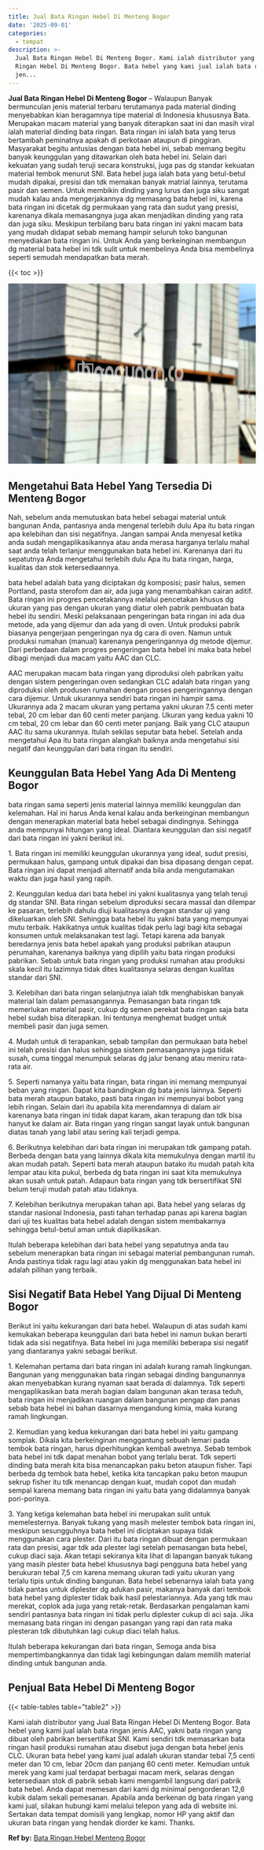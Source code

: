 ```yaml
---
title: Jual Bata Ringan Hebel Di Menteng Bogor
date: '2025-09-01'
categories:
  - tempat
description: >-
  Jual Bata Ringan Hebel Di Menteng Bogor. Kami ialah distributor yang Jual Bata
  Ringan Hebel Di Menteng Bogor. Bata hebel yang kami jual ialah bata ringan
  jen...
---
```


**Jual Bata Ringan Hebel Di Menteng Bogor** – Walaupun Banyak bermunculan jenis material terbaru terutamanya pada material dinding menyebabkan kian beragamnya tipe material di Indonesia khususnya Bata. Merupakan macam material yang banyak diterapkan saat ini dan masih viral ialah material dinding bata ringan. Bata ringan ini ialah bata yang terus bertambah peminatnya apakah di perkotaan ataupun di pinggiran. Masyarakat begitu antusias dengan bata hebel ini, sebab memang begitu banyak keunggulan yang ditawarkan oleh bata hebel ini. Selain dari kekuatan yang sudah teruji secara konstruksi, juga pas dg standar kekuatan material tembok menurut SNI. Bata hebel juga ialah bata yang betul-betul mudah dipakai, presisi dan tdk memakan banyak matrial lainnya, terutama pasir dan semen. Untuk membikin dinding yang lurus dan juga siku sangat mudah kalau anda mengerjakannya dg memasang bata hebel ini, karena bata ringan ini dicetak dg permukaan yang rata dan sudut yang presisi, karenanya dikala memasangnya juga akan menjadikan dinding yang rata dan juga siku. Meskipun terbilang baru bata ringan ini yakni macam bata yang mudah didapat sebab memang hampir seluruh toko bangunan menyediakan bata ringan ini. Untuk Anda yang berkeinginan membangun dg material bata hebel ini tdk sulit untuk membelinya Anda bisa membelinya seperti semudah mendapatkan bata merah.

{{< toc >}}

![Jual Bata Ringan Hebel Di Menteng Bogor](/images/jual-hebel-murah-03.png)

## Mengetahui Bata Hebel Yang Tersedia Di Menteng Bogor

Nah, sebelum anda memutuskan bata hebel sebagai material untuk bangunan Anda, pantasnya anda mengenal terlebih dulu Apa itu bata ringan apa kelebihan dan sisi negatifnya. Jangan sampai Anda menyesal ketika anda sudah mengaplikasikannya atau anda merasa harganya terlalu mahal saat anda telah terlanjur menggunakan bata hebel ini. Karenanya dari itu sepatutnya Anda mengetahui terlebih dulu Apa itu bata ringan, harga, kualitas dan stok ketersediaannya.

bata hebel adalah bata yang diciptakan dg komposisi; pasir halus, semen Portland, pasta sterofom dan air, ada juga yang menambahkan cairan aditif. Bata ringan ini progres pencetakannya melalui pencetakan khusus dg ukuran yang pas dengan ukuran yang diatur oleh pabrik pembuatan bata hebel itu sendiri. Meski pelaksanaan pengeringan bata ringan ini ada dua metode, ada yang dijemur dan ada yang di oven. Untuk produksi pabrik biasanya pengerjaan pengeringan nya dg cara di oven. Namun untuk produksi rumahan (manual) karenanya pengeringannya dg metode dijemur. Dari perbedaan dalam progres pengeringan bata hebel ini maka bata hebel dibagi menjadi dua macam yaitu AAC dan CLC.

AAC merupakan macam bata ringan yang diproduksi oleh pabrikan yaitu dengan sistem pengeringan oven sedangkan CLC adalah bata ringan yang diproduksi oleh produsen rumahan dengan proses pengeringannya dengan cara dijemur. Untuk ukurannya sendiri bata ringan ini hampir sama. Ukurannya ada 2 macam ukuran yang pertama yakni ukuran 7.5 centi meter tebal, 20 cm lebar dan 60 centi meter panjang. Ukuran yang kedua yakni 10 cm tebal, 20 cm lebar dan 60 centi meter panjang. Baik yang CLC ataupun AAC itu sama ukurannya. Itulah sekilas seputar bata hebel. Setelah anda mengetahui Apa itu bata ringan alangkah baiknya anda mengetahui sisi negatif dan keunggulan dari bata ringan itu sendiri.

## Keunggulan Bata Hebel Yang Ada Di Menteng Bogor

bata ringan sama seperti jenis material lainnya memiliki keunggulan dan kelemahan. Hal ini harus Anda kenal kalau anda berkeinginan membangun dengan menerapkan material bata hebel sebagai dindingnya. Sehingga anda mempunyai hitungan yang ideal. Diantara keunggulan dan sisi negatif dari bata ringan ini yakni berikut ini.

1\. Bata ringan ini memiliki keunggulan ukurannya yang ideal, sudut presisi, permukaan halus, gampang untuk dipakai dan bisa dipasang dengan cepat. Bata ringan ini dapat menjadi alternatif anda bila anda mengutamakan waktu dan juga hasil yang rapih.

2\. Keunggulan kedua dari bata hebel ini yakni kualitasnya yang telah teruji dg standar SNI. Bata ringan sebelum diproduksi secara massal dan dilempar ke pasaran, terlebih dahulu diuji kualitasnya dengan standar uji yang dikeluarkan oleh SNI. Sehingga bata hebel itu yakni bata yang mempunyai mutu terbaik. Hakikatnya untuk kualitas tidak perlu lagi bagi kita sebagai konsumen untuk melaksanakan test lagi. Tetapi karena ada banyak beredarnya jenis bata hebel apakah yang produksi pabrikan ataupun perumahan, karenanya baiknya yang dipilih yaitu bata ringan produksi pabrikan. Sebab untuk bata ringan yang produksi rumahan atau produksi skala kecil itu lazimnya tidak dites kualitasnya selaras dengan kualitas standar dari SNI.

3\. Kelebihan dari bata ringan selanjutnya ialah tdk menghabiskan banyak material lain dalam pemasangannya. Pemasangan bata ringan tdk memerlukan material pasir, cukup dg semen perekat bata ringan saja bata hebel sudah bisa diterapkan. Ini tentunya menghemat budget untuk membeli pasir dan juga semen.

4\. Mudah untuk di terapankan, sebab tampilan dan permukaan bata hebel ini telah presisi dan halus sehingga sistem pemasangannya juga tidak susah, cuma tinggal menumpuk selaras dg jalur benang atau meniru rata-rata air.

5\. Seperti namanya yaitu bata ringan, bata ringan ini memang mempunyai beban yang ringan. Dapat kita bandingkan dg bata jenis lainnya. Seperti bata merah ataupun batako, pasti bata ringan ini mempunyai bobot yang lebih ringan. Selain dari itu apabila kita merendamnya di dalam air karenanya bata ringan ini tidak dapat karam, akan terapung dan tdk bisa hanyut ke dalam air. Bata ringan yang ringan sangat layak untuk bangunan diatas tanah yang labil atau sering kali terjadi gempa.

6\. Berikutnya kelebihan dari bata ringan ini merupakan tdk gampang patah. Berbeda dengan bata yang lainnya dikala kita memukulnya dengan martil itu akan mudah patah. Seperti bata merah ataupun batako itu mudah patah kita lempar atau kita pukul, berbeda dg bata ringan ini saat kita memukulnya akan susah untuk patah. Adapaun bata ringan yang tdk bersertifikat SNI belum teruji mudah patah atau tidaknya.

7\. Kelebihan berikutnya merupakan tahan api. Bata hebel yang selaras dg standar nasional Indonesia, pasti tahan terhadap panas api karena bagian dari uji tes kualitas bata hebel adalah dengan sistem membakarnya sehingga betul-betul aman untuk diaplikasikan.

Itulah beberapa kelebihan dari bata hebel yang sepatutnya anda tau sebelum menerapkan bata ringan ini sebagai material pembangunan rumah. Anda pastinya tidak ragu lagi atau yakin dg menggunakan bata hebel ini adalah pilihan yang terbaik.

## Sisi Negatif Bata Hebel Yang Dijual Di Menteng Bogor

Berikut ini yaitu kekurangan dari bata hebel. Walaupun di atas sudah kami kemukakan beberapa keunggulan dari bata hebel ini namun bukan berarti tidak ada sisi negatifnya. Bata hebel ini juga memiliki beberapa sisi negatif yang diantaranya yakni sebagai berikut.

1\. Kelemahan pertama dari bata ringan ini adalah kurang ramah lingkungan. Bangunan yang menggunakan bata ringan sebagai dinding bangunannya akan menyebabkan kurang nyaman saat berada di dalamnya. Tdk seperti mengaplikasikan bata merah bagian dalam bangunan akan terasa teduh, bata ringan ini menjadikan ruangan dalam bangunan pengap dan panas sebab bata hebel ini bahan dasarnya mengandung kimia, maka kurang ramah lingkungan.

2\. Kemudian yang kedua kekurangan dari bata hebel ini yaitu gampang somplak. Dikala kita berkeinginan menggantung sebuah lemari pada tembok bata ringan, harus diperhitungkan kembali awetnya. Sebab tembok bata hebel ini tdk dapat menahan bobot yang terlalu berat. Tdk seperti dinding bata merah kita bisa menancapkan paku beton ataupun fisher. Tapi berbeda dg tembok bata hebel, ketika kita tancapkan paku beton maupun sekrup fisher itu tdk menancap dengan kuat, mudah copot dan mudah sempal karena memang bata ringan ini yaitu bata yang didalamnya banyak pori-porinya.

3\. Yang ketiga kelemahan bata hebel ini merupakan sulit untuk memelesternya. Banyak tukang yang masih melester tembok bata ringan ini, meskipun sesungguhnya bata hebel ini diciptakan supaya tidak menggunakan cara plester. Dari itu bata ringan dibuat dengan permukaan rata dan presisi, agar tdk ada plester lagi setelah pemasangan bata hebel, cukup diaci saja. Akan tetapi sekiranya kita lihat di lapangan banyak tukang yang masih plester bata hebel khususnya bagi pengguna bata hebel yang berukuran tebal 7,5 cm karena memang ukuran tadi yaitu ukuran yang terlalu tipis untuk dinding bangunan. Bata hebel sebenarnya ialah bata yang tidak pantas untuk diplester dg adukan pasir, makanya banyak dari tembok bata hebel yang diplester tidak baik hasil pelestariannya. Ada yang tdk mau merekat, coplok ada juga yang retak-retak. Berdasarkan pengalaman kami sendiri pantasnya bata ringan ini tidak perlu diplester cukup di aci saja. Jika memasang bata ringan ini dengan pasangan yang rapi dan rata maka plesteran tdk dibutuhkan lagi cukup diaci telah halus.

Itulah beberapa kekurangan dari bata ringan, Semoga anda bisa mempertimbangkannya dan tidak lagi kebingungan dalam memilih material dinding untuk bangunan anda.

## Penjual Bata Hebel Di Menteng Bogor

{{< table-tables table="table2" >}}

Kami ialah distributor yang Jual Bata Ringan Hebel Di Menteng Bogor. Bata hebel yang kami jual ialah bata ringan jenis AAC, yakni bata ringan yang dibuat oleh pabrikan bersertifikat SNI. Kami sendiri tdk memasarkan bata ringan hasil produksi rumahan atau disebut juga dengan bata hebel jenis CLC. Ukuran bata hebel yang kami jual adalah ukuran standar tebal 7,5 centi meter dan 10 cm, lebar 20cm dan panjang 60 centi meter. Kemudian untuk merek yang kami jual terdapat berbagai macam merk, selaras dengan ketersediaan stok di pabrik sebab kami mengambil langsung dari pabrik bata hebel. Anda dapat memesan dari kami dg minimal pengorderan 12,6 kubik dalam sekali pemesanan. Apabila anda berkenan dg bata ringan yang kami jual, silakan hubungi kami melalui telepon yang ada di website ini. Sertakan data tempat domisili yang lengkap, nomor HP yang aktif dan ukuran bata ringan yang hendak diorder ke kami. Thanks.

**Ref by:** [Bata Ringan Hebel Menteng Bogor](https://id.wikipedia.org/wiki/Bata)
